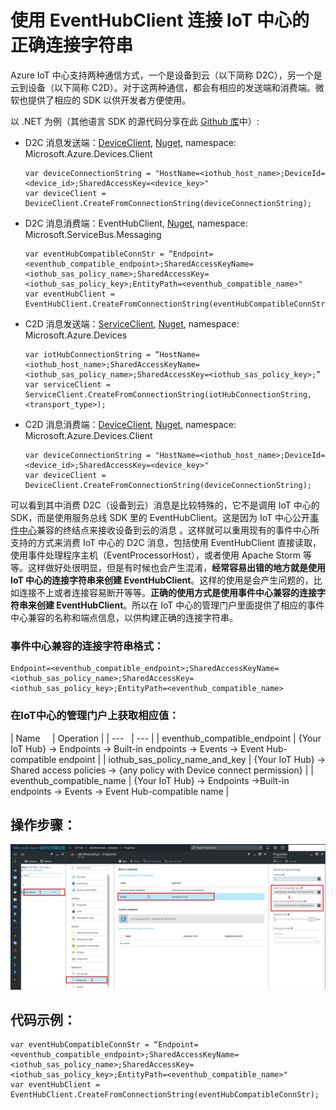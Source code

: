<properties
	pageTitle="使用 EventHubClient 连接 IoT 中心的正确连接字符串"
	description="使用 EventHubClient 连接 IoT 中心的正确连接字符串"
	service="microsoft.iothub"
	resource="iothub"
	authors=""
	displayOrder=""
	selfHelpType=""
	supportTopicIds=""
	productPesIds=""
	resourceTags="IoT Hub, EventHubClient, D2C, C2D, Connection String"
	cloudEnvironments="MoonCake" />
<tags
	ms.service="iot-hub-aog"
	ms.date=""
	wacn.date="01/12/2017" />
# 使用 EventHubClient 连接 IoT 中心的正确连接字符串

Azure IoT 中心支持两种通信方式，一个是设备到云（以下简称 D2C），另一个是云到设备（以下简称 C2D）。对于这两种通信，都会有相应的发送端和消费端。微软也提供了相应的 SDK 以供开发者方便使用。

以 .NET 为例（其他语言 SDK 的源代码分享在此 [Github 库](https://github.com/Azure/azure-iot-sdks)中）:

-	D2C 消息发送端：[DeviceClient](https://github.com/Azure/azure-iot-sdk-csharp/blob/1f5a259eee0d178db42d2bf866b80c9846adebba/device/Microsoft.Azure.Devices.Client/DeviceClient.cs), [Nuget](https://www.nuget.org/packages/Microsoft.Azure.Devices.Client/), namespace: Microsoft.Azure.Devices.Client

		var deviceConnectionString = "HostName=<iothub_host_name>;DeviceId=<device_id>;SharedAccessKey=<device_key>"
		var deviceClient = DeviceClient.CreateFromConnectionString(deviceConnectionString);

-	D2C 消息消费端：EventHubClient, [Nuget](https://www.nuget.org/packages/WindowsAzure.ServiceBus/), namespace: 
Microsoft.ServiceBus.Messaging

		var eventHubCompatibleConnStr = “Endpoint=<eventhub_compatible_endpoint>;SharedAccessKeyName=<iothub_sas_policy_name>;SharedAccessKey=<iothub_sas_policy_key>;EntityPath=<eventhub_compatible_name>"
		var eventHubClient = EventHubClient.CreateFromConnectionString(eventHubCompatibleConnStr);

-	C2D 消息发送端：[ServiceClient](https://github.com/Azure/azure-iot-sdk-csharp/blob/1f5a259eee0d178db42d2bf866b80c9846adebba/service/Microsoft.Azure.Devices/ServiceClient.cs), [Nuget](https://www.nuget.org/packages/Microsoft.Azure.Devices/), namespace: Microsoft.Azure.Devices

		var iotHubConnectionString = “HostName=<iothub_host_name>;SharedAccessKeyName=<iothub_sas_policy_name>;SharedAccessKey=<iothub_sas_policy_key>;”
		var serviceClient = ServiceClient.CreateFromConnectionString(iotHubConnectionString, <transport_type>);

-	C2D 消息消费端：[DeviceClient](https://github.com/Azure/azure-iot-sdk-csharp/blob/1f5a259eee0d178db42d2bf866b80c9846adebba/device/Microsoft.Azure.Devices.Client/DeviceClient.cs), [Nuget](https://www.nuget.org/packages/Microsoft.Azure.Devices.Client/), namespace: Microsoft.Azure.Devices.Client

		var deviceConnectionString = "HostName=<iothub_host_name>;DeviceId=<device_id>;SharedAccessKey=<device_key>"
		var deviceClient = DeviceClient.CreateFromConnectionString(deviceConnectionString);

可以看到其中消费 D2C（设备到云）消息是比较特殊的，它不是调用 IoT 中心的 SDK，而是使用服务总线 SDK 里的 EventHubClient。这是因为 IoT 中心公开[事件中心](/documentation/services/event-hubs/)兼容的终结点来接收设备到云的消息 。这样就可以重用现有的事件中心所支持的方式来消费 IoT 中心的 D2C 消息，包括使用 EventHubClient 直接读取，使用事件处理程序主机（EventProcessorHost），或者使用 Apache Storm 等等。这样做好处很明显，但是有时候也会产生混淆，**经常容易出错的地方就是使用 IoT 中心的连接字符串来创建 EventHubClient**。这样的使用是会产生问题的，比如连接不上或者连接容易断开等等。**正确的使用方式是使用事件中心兼容的连接字符串来创建 EventHubClient**。所以在 IoT 中心的管理门户里面提供了相应的事件中心兼容的名称和端点信息，以供构建正确的连接字符串。

### 事件中心兼容的连接字符串格式：

	Endpoint=<eventhub_compatible_endpoint>;SharedAccessKeyName=<iothub_sas_policy_name>;SharedAccessKey=<iothub_sas_policy_key>;EntityPath=<eventhub_compatible_name>

### 在IoT中心的管理门户上获取相应值：

| Name      						| Operation																						|
| 			---				        | 											    ---											 	|
| eventhub_compatible_endpoint   	| {Your IoT Hub} -> Endpoints -> Built-in endpoints -> Events -> Event Hub-compatible endpoint 	|
| iothub_sas_policy_name_and_key 	| {Your IoT Hub} -> Shared access policies -> {any policy with Device connect permission}      	|
| eventhub_compatible_name       	| {Your IoT Hub} -> Endpoints ->Built-in endpoints -> Events -> Event Hub-compatible name     	|

## **操作步骤：**
 
![flow](./media/aog-iot-hub-eventhubclient-connect-string/flow.png)

## **代码示例：**

	var eventHubCompatibleConnStr = “Endpoint=<eventhub_compatible_endpoint>;SharedAccessKeyName=<iothub_sas_policy_name>;SharedAccessKey=<iothub_sas_policy_key>;EntityPath=<eventhub_compatible_name>"
	var eventHubClient = EventHubClient.CreateFromConnectionString(eventHubCompatibleConnStr);
